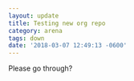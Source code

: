 ```yaml
---
layout: update
title: Testing new org repo
category: arena
tags: down
date: '2018-03-07 12:49:13 -0600'
---
```


Please go through?
